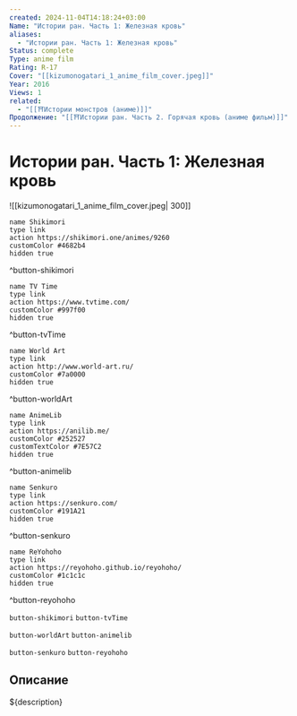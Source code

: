 ```yaml
---
created: 2024-11-04T14:18:24+03:00
Name: "Истории ран. Часть 1: Железная кровь"
aliases:
  - "Истории ран. Часть 1: Железная кровь"
Status: complete
Type: anime film
Rating: R-17
Cover: "[[kizumonogatari_1_anime_film_cover.jpeg]]"
Year: 2016
Views: 1
related:
  - "[[⛩️Истории монстров (аниме)]]"
Продолжение: "[[⛩️Истории ран. Часть 2. Горячая кровь (аниме фильм)]]"
---
```


# Истории ран. Часть 1: Железная кровь

![[kizumonogatari_1_anime_film_cover.jpeg| 300]]

```button
name Shikimori
type link
action https://shikimori.one/animes/9260
customColor #4682b4
hidden true
```
^button-shikimori

```button
name TV Time
type link
action https://www.tvtime.com/
customColor #997f00
hidden true
```
^button-tvTime

```button
name World Art
type link
action http://www.world-art.ru/
customColor #7a0000
hidden true
```
^button-worldArt

```button
name AnimeLib
type link
action https://anilib.me/
customColor #252527
customTextColor #7E57C2
hidden true
```
^button-animelib

```button
name Senkuro
type link
action https://senkuro.com/
customColor #191A21
hidden true
```
^button-senkuro

```button
name ReYohoho
type link
action https://reyohoho.github.io/reyohoho/
customColor #1c1c1c
hidden true
```
^button-reyohoho

`button-shikimori` `button-tvTime`

`button-worldArt` `button-animelib`

`button-senkuro` `button-reyohoho`

## Описание

${description}
